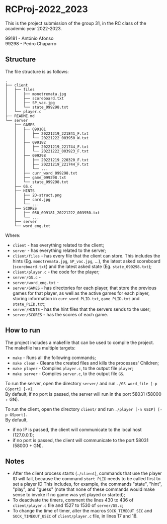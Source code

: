 # RCProj-2022_2023

This is the project submission of the group 31, in the RC class of the academic year 2022-2023.  

99181 - António Afonso  
99298 - Pedro Chaparro

## Structure
The file structure is as follows:
```
.
├── client
│   ├── files
│   │   ├── monotremata.jpg
│   │   ├── scoreboard.txt
│   │   ├── SP_vac.jpg
│   │   └── state_099298.txt
│   └── player.c
├── README.md
└── server
    ├── GAMES
    │   ├── 099181
    │   │   ├── 20221219_221841_F.txt
    │   │   └── 20221222_003950_W.txt
    │   ├── 099182
    │   │   ├── 20221219_221744_F.txt
    │   │   └── 20221222_003923_F.txt
    │   ├── 099298
    │   │   ├── 20221219_220320_F.txt
    │   │   ├── 20221219_221744_F.txt
    │   │   └── ...
    │   ├── curr_word_099298.txt
    │   ├── game_099298.txt
    │   └── state_099298.txt
    ├── GS.c
    ├── HINTS
    │   ├── 2D-struct.png
    │   ├── card.jpg
    │   └── ...
    ├── SCORES
    │   ├── 050_099181_20221222_003950.txt
    │   └── ...
    ├── server
    └── word_eng.txt
```

Where:
- `client` - has everything related to the client;
- `server` - has everything related to the server;
- `client/files` - has every file that the client can store. This includes the hints (Eg. `monotremata.jpg`, `SP_vac.jpg`, ...), the latest asked scoreboard (`scoreboard.txt`) and the latest asked state (Eg. `state_099298.txt`);
- `client/player.c` - the code for the player;
- `server/GS.c` -
- `server/word_eng.txt` - 
- `server/GAMES` - has directories for each player, that store the previous games for that player, as well as the active games for each player, storing information in `curr_word_PLID.txt`, `game_PLID.txt` and `state_PLID.txt`;
- `server/HINTS` - has the hint files that the servers sends to the user; 
- `server/SCORES` - has the scores of each game.

## How to run

The project includes a makefile that can be used to compile the project.  
The makefile has multiple targets:
- `make` - Runs all the following commands;
- `make clean` - Cleans the created files and kills the processes' Children;
- `make player` - Compiles `player.c`, to the output file `player`;
- `make server` - Compiles `server.c`, to the output file `GS`.

To run the server, open the directory `server/` and run `./GS word_file [-p GSport] [-v]`.  
By default, if no port is passed, the server will run in the port 58031 (58000 + GN).  

To run the client, open the directory `client/` and run `./player [-n GSIP] [-p GSport]`.  
By default, 
- if no IP is passed, the client will communicate to the local host (127.0.0.1);
- if no port is passed, the client will communicate to the port 58031 (58000 + GN).  


## Notes
- After the client process starts (`./client`), commands that use the player ID will fail, because the command `start PLID` needs to be called first to set a player ID This includes, 
for example, the commands "state", "hint", "play", and "guess" (note that none of these
commands would make sense to invoke if no game was yet played or started);  
- To deactivate the timers, comment the lines 430 to 436 of `client/player.c` file and 1527 to 1530 of `server/GS.c`;
- To change the time of timer, alter the macros `SOCK_TIMEOUT_SEC` and `SOCK_TIMEOUT_USEC` of `client/player.c` file, in lines 17 and 18.  